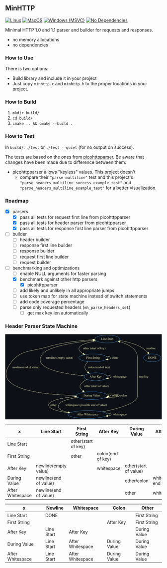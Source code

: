## MinHTTP

[![Linux](https://github.com/asimos-bot/minhttp/actions/workflows/test-linux.yml/badge.svg)](https://github.com/asimos-bot/minhttp/actions/workflows/test-linux.yml)
[![MacOS](https://github.com/asimos-bot/minhttp/actions/workflows/test-macos.yml/badge.svg)](https://github.com/asimos-bot/minhttp/actions/workflows/test-macos.yml)
[![Windows (MSVC)](https://github.com/asimos-bot/minhttp/actions/workflows/test-windows.yml/badge.svg)](https://github.com/asimos-bot/minhttp/actions/workflows/test-windows.yml)
[![No Dependencies](https://github.com/asimos-bot/minhttp/actions/workflows/no-includes.yml/badge.svg)](https://github.com/asimos-bot/minhttp/actions/workflows/no-includes.yml)

Minimal HTTP 1.0 and 1.1 parser and builder for requests and responses.

* no memory allocations
* no dependencies

### How to Use

There is two options:
* Build library and include it in your project
* Just copy `minhttp.c` and `minhttp.h` to the proper locations in your project.

### How to Build

1. `mkdir build/`
2. `cd build/`
3. `cmake .. && cmake --build .`

### How to Test

In `build/`: `./test` or `./test --quiet` (for no output on success).

The tests are based on the ones from [picohttpparser](https://github.com/h2o/picohttpparser/blob/master/test.c). Be aware that changes have been made due to difference between them:
* picohttpparser allows "keyless" values. This project doesn't 
    * compare their `"parse multiline"` test and this project's `"parse_headers_multiline_success_example_test"` and `"parse_headers_multiline_example_test"` for a better visualization.

### Roadmap

- [x] parsers
    - [x] pass all tests for request first line from picohttpparser
    - [x] pass all tests for header parser from picohttpparser
    - [x] pass all tests for response first line parser from picohttpparser
- [ ] builder
    - [ ] header builder
    - [ ] response first line builder
    - [ ] response builder
    - [ ] request first line builder
    - [ ] request builder
- [ ] benchmarking and optimizations
    - [ ] enable NULL arguments for faster parsing
    - [x] benchmark against other http parsers
        - [x] picohttpparser
    - [ ] add likely and unlikely in all appropriate jumps
    - [ ] use token map for state machine instead of switch statements
    - [ ] add code coverage percentage
    - [ ] parse only requested headers (`mh_parse_headers_set`)
        - [ ] get max key len automatically

### Header Parser State Machine

![Header Parser State Machine](./header-parser-state-machine.svg)

|        x           |       Line Start      |       First String        |     After Key     |       During Value       |         After Whitespace          |  DONE   |
|--------------------|-----------------------|---------------------------|-------------------|--------------------------|-----------------------------------|---------|
|Line Start          |                       |    other(start of key)    |                   |                          |                                   | newline |
|First String        |                       |           other           | colon(end of key) |                          |                                   |         |
|After Key           | newline(empty value)  |                           |    whitespace     |    other(start of value) |                                   |         |
|During Value        | newline(end of value) |                           |                   |        other/colon       | whitespace(possible end of value) |         |
|After Whitespace    | newline(end of value) |                           |                   |          other           |             whitespace            |         |


|        x           |  Newline   |      Whitespace      |    Colon     |       Other       |
|--------------------|------------|----------------------|--------------|-------------------|
|Line Start          |    DONE    |                      |              |   First String    |
|First String        |            |                      |  After Key   |   First String    |
|After Key           | Line Start |      After Key       |              |   During Value    |
|During Value        | Line Start |   After Whitespace   | During Value |   During Value    |
|After Whitespace    | Line Start |   After Whitespace   | During Value |   During Value    |
